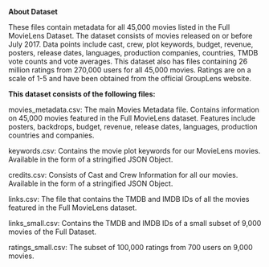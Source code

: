 **About Dataset**

These files contain metadata for all 45,000 movies listed in the Full MovieLens Dataset. 
The dataset consists of movies released on or before July 2017. 
Data points include cast, crew, plot keywords, budget, revenue, posters, release dates, languages, production companies, countries, TMDB vote counts and vote averages.
This dataset also has files containing 26 million ratings from 270,000 users for all 45,000 movies. 
Ratings are on a scale of 1-5 and have been obtained from the official GroupLens website.


**This dataset consists of the following files:**

movies_metadata.csv: The main Movies Metadata file. Contains information on 45,000 movies featured in the Full MovieLens dataset. Features include posters, backdrops, budget, revenue, release dates, languages, production countries and companies.

keywords.csv: Contains the movie plot keywords for our MovieLens movies. Available in the form of a stringified JSON Object.

credits.csv: Consists of Cast and Crew Information for all our movies. Available in the form of a stringified JSON Object.

links.csv: The file that contains the TMDB and IMDB IDs of all the movies featured in the Full MovieLens dataset.

links_small.csv: Contains the TMDB and IMDB IDs of a small subset of 9,000 movies of the Full Dataset.

ratings_small.csv: The subset of 100,000 ratings from 700 users on 9,000 movies.

